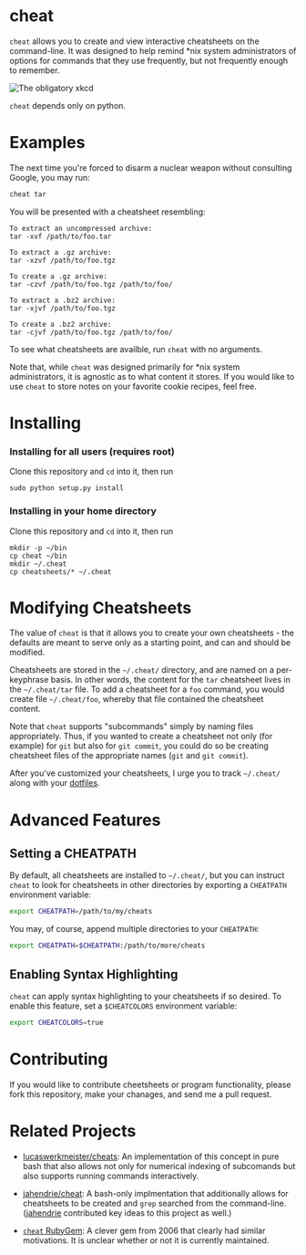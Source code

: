cheat
=====
`cheat` allows you to create and view interactive cheatsheets on the
command-line. It was designed to help remind \*nix system administrators of
options for commands that they use frequently, but not frequently enough to
remember.

![The obligatory xkcd](http://imgs.xkcd.com/comics/tar.png 'The obligatory xkcd')

`cheat` depends only on python.


Examples
========
The next time you're forced to disarm a nuclear weapon without consulting
Google, you may run:

```sh
cheat tar
```

You will be presented with a cheatsheet resembling:

```text
To extract an uncompressed archive: 
tar -xvf /path/to/foo.tar

To extract a .gz archive:
tar -xzvf /path/to/foo.tgz

To create a .gz archive:
tar -czvf /path/to/foo.tgz /path/to/foo/

To extract a .bz2 archive:
tar -xjvf /path/to/foo.tgz

To create a .bz2 archive:
tar -cjvf /path/to/foo.tgz /path/to/foo/
```

To see what cheatsheets are availble, run `cheat` with no arguments.

Note that, while `cheat` was designed primarily for *nix system administrators,
it is agnostic as to what content it stores. If you would like to use `cheat`
to store notes on your favorite cookie recipes, feel free.


Installing
==========

### Installing for all users (requires root)

Clone this repository and `cd` into it, then run

    sudo python setup.py install

### Installing in your home directory

Clone this repository and `cd` into it, then run

    mkdir -p ~/bin
    cp cheat ~/bin
    mkdir ~/.cheat
    cp cheatsheets/* ~/.cheat

Modifying Cheatsheets
=====================
The value of `cheat` is that it allows you to create your own cheatsheets - the
defaults are meant to serve only as a starting point, and can and should be
modified.

Cheatsheets are stored in the `~/.cheat/` directory, and are named on a
per-keyphrase basis. In other words, the content for the `tar` cheatsheet lives
in the `~/.cheat/tar` file. To add a cheatsheet for a `foo` command, you would
create file `~/.cheat/foo`, whereby that file contained the cheatsheet content.

Note that `cheat` supports "subcommands" simply by naming files appropriately.
Thus, if you wanted to create a cheatsheet not only (for example) for `git` but
also for `git commit`, you could do so be creating cheatsheet files of the
appropriate names (`git` and `git commit`).

After you've customized your cheatsheets, I urge you to track `~/.cheat/` along
with your [dotfiles][].


Advanced Features
=================

Setting a CHEATPATH
----------------------
By default, all cheatsheets are installed to `~/.cheat/`, but you can instruct
`cheat` to look for cheatsheets in other directories by exporting a `CHEATPATH`
environment variable:

```bash
export CHEATPATH=/path/to/my/cheats
```

You may, of course, append multiple directories to your `CHEATPATH`:

```bash
export CHEATPATH=$CHEATPATH:/path/to/more/cheats
```

Enabling Syntax Highlighting
----------------------------
`cheat` can apply syntax highlighting to your cheatsheets if so desired. To
enable this feature, set a `$CHEATCOLORS` environment variable:

```bash
export CHEATCOLORS=true
```


Contributing
============
If you would like to contribute cheetsheets or program functionality, please
fork this repository, make your chanages, and send me a pull request.

Related Projects
================

- [lucaswerkmeister/cheats][1]: An implementation of this concept in pure bash
  that also allows not only for numerical indexing of subcomands but also
  supports running commands interactively.

- [jahendrie/cheat][2]: A bash-only implmentation that additionally allows for
  cheatsheets to be created and `grep` searched from the command-line.
  ([jahendrie][] contributed key ideas to this project as well.)

- [`cheat` RubyGem][3]: A clever gem from 2006 that clearly had similar
  motivations. It is unclear whether or not it is currently maintained.


[dotfiles]:  http://dotfiles.github.io/
[jahendrie]: https://github.com/jahendrie
[1]:         https://github.com/lucaswerkmeister/cheats   
[2]:         https://github.com/jahendrie/cheat
[3]:         http://errtheblog.com/posts/21-cheat
